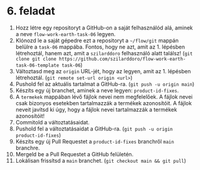 # 6. feladat

1. Hozz létre egy repositoryt a GitHub-on a saját felhasználód alá, aminek a neve `flow-work-earth-task-06` legyen.
2. Klónozd le a saját gépedre ezt a repositoryt a `~/flow/git` mappán belülre a `task-06` mappába. Fontos, hogy ne azt, amit az 1. lépésben létrehoztál, hanem azt, amit a `szilarddoro` felhasználó alatt találsz! (`git clone git clone https://github.com/szilarddoro/flow-work-earth-task-06-template task-06`)
3. Változtasd meg az `origin` URL-jét, hogy az legyen, amit az 1. lépésben létrehoztál. (`git remote set-url origin <url>`)
4. Pushold fel az aktuális tartalmat a GitHub-ra. (`git push -u origin main`)
5. Készíts egy új branchet, aminek a neve legyen: `product-id-fixes`.
6. A `termekek` mappában lévő fájlok nevei nem megfelelőek. A fájlok nevei csak bizonyos esetekben tartalmazzák a termékek azonosítóit. A fájlok neveit javítsd ki úgy, hogy a fájlok nevei tartalmazzák a termékek azonosítóit!
7. Commitold a változtatásaidat.
8. Pushold fel a változtatásaidat a GitHub-ra. (`git push -u origin product-id-fixes`)
9. Készíts egy új Pull Requestet a `product-id-fixes` branchről `main` branchre.
10. Mergeld be a Pull Requestet a GitHub felületén.
11. Lokálisan frissítsd a `main` branchet. (`git checkout main && git pull`)
